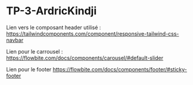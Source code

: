 # TP-3-ArdricKindji

Lien vers le composant header utilisé : 
https://tailwindcomponents.com/component/responsive-tailwind-css-navbar

Lien pour le carrousel :
https://flowbite.com/docs/components/carousel/#default-slider


Lien pour le footer  https://flowbite.com/docs/components/footer/#sticky-footer